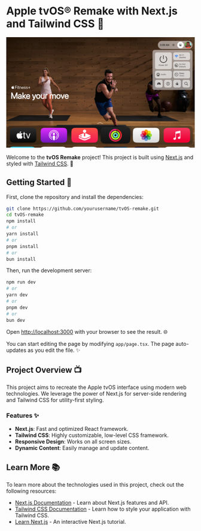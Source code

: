 # Apple tvOS® Remake with Next.js and Tailwind CSS 🎉

<img src="./github/ss1.png" width="700" alt="Screenshot">

Welcome to the **tvOS Remake** project! This project is built using [Next.js](https://nextjs.org) and styled with [Tailwind CSS](https://tailwindcss.com). 🚀

## Getting Started 🏁

First, clone the repository and install the dependencies:

```bash
git clone https://github.com/yourusername/tvOS-remake.git
cd tvOS-remake
npm install
# or
yarn install
# or
pnpm install
# or
bun install
```

Then, run the development server:

```bash
npm run dev
# or
yarn dev
# or
pnpm dev
# or
bun dev
```

Open [http://localhost:3000](http://localhost:3000) with your browser to see the result. 🌐

You can start editing the page by modifying `app/page.tsx`. The page auto-updates as you edit the file. ✨

## Project Overview 📺

This project aims to recreate the Apple tvOS interface using modern web technologies. We leverage the power of Next.js for server-side rendering and Tailwind CSS for utility-first styling. 

### Features ✨

- **Next.js**: Fast and optimized React framework.
- **Tailwind CSS**: Highly customizable, low-level CSS framework.
- **Responsive Design**: Works on all screen sizes.
- **Dynamic Content**: Easily manage and update content.

## Learn More 📚

To learn more about the technologies used in this project, check out the following resources:

- [Next.js Documentation](https://nextjs.org/docs) - Learn about Next.js features and API.
- [Tailwind CSS Documentation](https://tailwindcss.com/docs) - Learn how to style your application with Tailwind CSS.
- [Learn Next.js](https://nextjs.org/learn) - An interactive Next.js tutorial.

